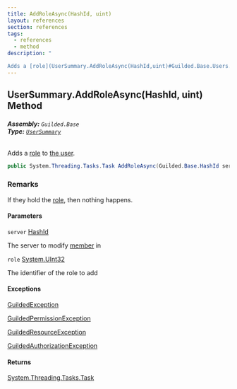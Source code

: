 ```yaml
---
title: AddRoleAsync(HashId, uint)
layout: references
section: references
tags:
  - references
  - method
description: "

Adds a [role](UserSummary.AddRoleAsync(HashId,uint)#Guilded.Base.Users.UserSummary.AddRoleAsync(Guilded.Base.HashId,uint).role 'Guilded.Base.Users.UserSummary.AddRoleAsync(Guilded.Base.HashId, uint).role') to [the user](User 'Guilded.Base.Users.User')."
---
```


## UserSummary.AddRoleAsync(HashId, uint) Method
###### **Assembly:** `Guilded.Base`<br/>**Type:** [`UserSummary`](UserSummary 'Guilded.Base.Users.UserSummary')

Adds a [role](UserSummary.AddRoleAsync(HashId,uint)#Guilded.Base.Users.UserSummary.AddRoleAsync(Guilded.Base.HashId,uint).role 'Guilded.Base.Users.UserSummary.AddRoleAsync(Guilded.Base.HashId, uint).role') to [the user](User 'Guilded.Base.Users.User').

```csharp
public System.Threading.Tasks.Task AddRoleAsync(Guilded.Base.HashId server, uint role);
```

### Remarks
  
If they hold the [role](UserSummary.AddRoleAsync(HashId,uint)#Guilded.Base.Users.UserSummary.AddRoleAsync(Guilded.Base.HashId,uint).role 'Guilded.Base.Users.UserSummary.AddRoleAsync(Guilded.Base.HashId, uint).role'), then nothing happens.
#### Parameters

<a name='Guilded.Base.Users.UserSummary.AddRoleAsync(Guilded.Base.HashId,uint).server'></a>

`server` [HashId](HashId 'Guilded.Base.HashId')

The server to modify [member](Member 'Guilded.Base.Servers.Member') in

<a name='Guilded.Base.Users.UserSummary.AddRoleAsync(Guilded.Base.HashId,uint).role'></a>

`role` [System.UInt32](https://docs.microsoft.com/en-us/dotnet/api/System.UInt32 'System.UInt32')

The identifier of the role to add

#### Exceptions

[GuildedException](GuildedException 'Guilded.Base.GuildedException')

[GuildedPermissionException](GuildedPermissionException 'Guilded.Base.GuildedPermissionException')

[GuildedResourceException](GuildedResourceException 'Guilded.Base.GuildedResourceException')

[GuildedAuthorizationException](GuildedAuthorizationException 'Guilded.Base.GuildedAuthorizationException')

#### Returns
[System.Threading.Tasks.Task](https://docs.microsoft.com/en-us/dotnet/api/System.Threading.Tasks.Task 'System.Threading.Tasks.Task')